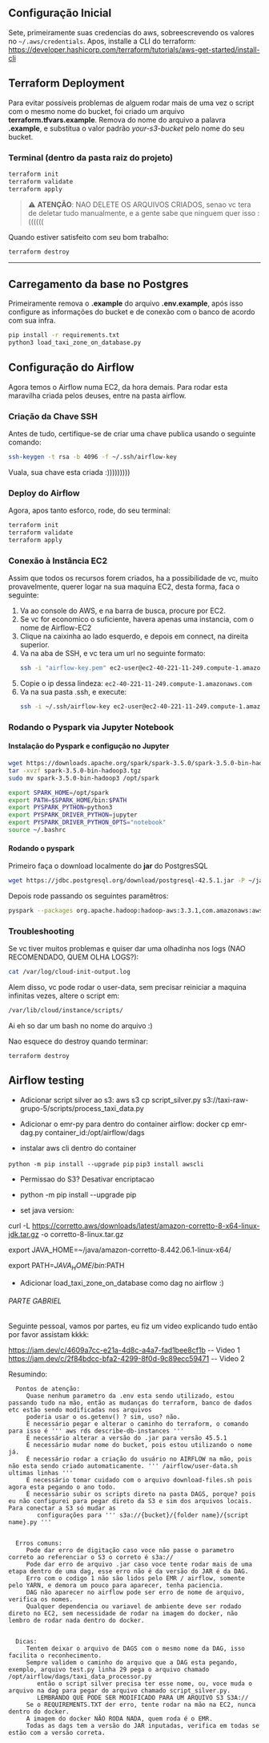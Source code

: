 
## Configuração Inicial
Sete, primeiramente suas credencias do aws, sobreescrevendo os valores no `~/.aws/credentials`.
Apos, installe a CLI do terraform: https://developer.hashicorp.com/terraform/tutorials/aws-get-started/install-cli

## Terraform Deployment

Para evitar possíveis problemas de alguem rodar mais de uma vez o script com o mesmo nome do bucket, foi criado um arquivo **terraform.tfvars.example**. Remova do nome do arquivo a palavra **.example**, e substitua o valor padrão *your-s3-bucket* pelo nome do seu bucket.

### Terminal (dentro da pasta raiz do projeto)
```bash
terraform init
terraform validate
terraform apply
```

> ⚠️ **ATENÇÃO**: NAO DELETE OS ARQUIVOS CRIADOS, senao vc tera de deletar tudo manualmente, e a gente sabe que ninguem quer isso :((((((

Quando estiver satisfeito com seu bom trabalho:
```bash
terraform destroy
```

---

## Carregamento da base no Postgres

Primeiramente remova o **.example** do arquivo **.env.example**, após isso configure as informações do bucket e de conexão com o banco de acordo com sua infra.

```bash
pip install -r requirements.txt
python3 load_taxi_zone_on_database.py
```

## Configuração do Airflow

Agora temos o Airflow numa EC2, da hora demais.
Para rodar esta maravilha criada pelos deuses, entre na pasta airflow.

### Criação da Chave SSH
Antes de tudo, certifique-se de criar uma chave publica usando o seguinte comando:
```bash
ssh-keygen -t rsa -b 4096 -f ~/.ssh/airflow-key
```
Vuala, sua chave esta criada :)))))))))

### Deploy do Airflow
Agora, apos tanto esforco, rode, do seu terminal:
```bash
terraform init
terraform validate
terraform apply
```

### Conexão à Instância EC2
Assim que todos os recursos forem criados, ha a possibilidade de vc, muito provavelmente, querer logar na sua maquina EC2, desta forma, faca o seguinte:

1. Va ao console do AWS, e na barra de busca, procure por EC2.
2. Se vc for economico o suficiente, havera apenas uma instancia, com o nome de Airflow-EC2
3. Clique na caixinha ao lado esquerdo, e depois em connect, na direita superior.
4. Va na aba de SSH, e vc tera um url no seguinte formato:
   ```bash
   ssh -i "airflow-key.pem" ec2-user@ec2-40-221-11-249.compute-1.amazonaws.com
   ```
5. Copie o ip dessa lindeza: `ec2-40-221-11-249.compute-1.amazonaws.com`
6. Va na sua pasta .ssh, e execute:
   ```bash
   ssh -i ~/.ssh/airflow-key ec2-user@ec2-40-221-11-249.compute-1.amazonaws.com
   ```

### Rodando o Pyspark via Jupyter Notebook

#### Instalação do Pyspark e configução no Jupyter

```bash
wget https://downloads.apache.org/spark/spark-3.5.0/spark-3.5.0-bin-hadoop3.tgz
tar -xvzf spark-3.5.0-bin-hadoop3.tgz
sudo mv spark-3.5.0-bin-hadoop3 /opt/spark

export SPARK_HOME=/opt/spark
export PATH=$SPARK_HOME/bin:$PATH
export PYSPARK_PYTHON=python3
export PYSPARK_DRIVER_PYTHON=jupyter
export PYSPARK_DRIVER_PYTHON_OPTS="notebook"
source ~/.bashrc
```

#### Rodando o pyspark

Primeiro faça o download localmente do **jar** do PostgresSQL

```bash
wget https://jdbc.postgresql.org/download/postgresql-42.5.1.jar -P ~/jars/
```

Depois rode passando os seguintes paramêtros:

```bash
pyspark --packages org.apache.hadoop:hadoop-aws:3.3.1,com.amazonaws:aws-java-sdk-bundle:1.11.901 --jars ~/jars/postgresql-42.5.1.jar
```

### Troubleshooting
Se vc tiver muitos problemas e quiser dar uma olhadinha nos logs (NAO RECOMENDADO, QUEM OLHA LOGS?):
```bash
cat /var/log/cloud-init-output.log
```

Alem disso, vc pode rodar o user-data, sem precisar reiniciar a maquina infinitas vezes, altere o script em:
```bash
/var/lib/cloud/instance/scripts/
```

Ai eh so dar um bash no nome do arquivo :)

Nao esquece do destroy quando terminar:

```terraform destroy```




## Airflow testing

- Adicionar script silver ao s3: aws s3 cp script_silver.py s3://taxi-raw-grupo-5/scripts/process_taxi_data.py

- Adicionar o emr-py para dentro do container airflow: docker cp emr-dag.py container_id:/opt/airflow/dags

- instalar aws cli dentro do container

```python -m pip install --upgrade pip```
```pip3 install awscli```

- Permissao do S3? Desativar encriptacao

- python -m pip install --upgrade pip

- set java version:

curl -L https://corretto.aws/downloads/latest/amazon-corretto-8-x64-linux-jdk.tar.gz -o corretto-8-linux.tar.gz

export JAVA_HOME=~/java/amazon-corretto-8.442.06.1-linux-x64/

export PATH=$JAVA_HOME/bin:$PATH

- Adicionar load_taxi_zone_on_database como dag no airflow :)





###### PARTE GABRIEL 
   Seguinte pessoal, vamos por partes, eu fiz um video explicando tudo então por favor assistam kkkk:

   https://jam.dev/c/4609a7cc-e21a-4d8c-a4a7-fad1bee8cf1b -- Video 1
   https://jam.dev/c/2f84bdcc-bfa2-4299-8f0d-9c89ecc59471 -- Video 2

   Resumindo:

      Pontos de atenção:
         Quase nenhum parametro da .env esta sendo utilizado, estou passando tudo na mão, então as mudanças do terraform, banco de dados etc estão sendo modificadas nos arquivos
         poderia usar o os.getenv() ? sim, uso? não.
         É necessário pegar e alterar o caminho do terraform, o comando para isso é ''' aws rds describe-db-instances '''
         É necessário alterar a versão do .jar para versão 45.5.1
         É necessário mudar nome do bucket, pois estou utilizando o nome já.
         É necessário rodar a criação do usuário no AIRFLOW na mão, pois não esta sendo criado automaticamente. ''' /airflow/user-data.sh  ultimas linhas '''
         É necessário tomar cuidado com o arquivo download-files.sh pois agora esta pegando o ano todo.
         É necessário subir os scripts direto na pasta DAGS, porque? pois eu não configurei para pegar direto da S3 e sim dos arquivos locais. Para conectar a S3 só mudar as
            configurações para ''' s3a://{bucket}/{folder name}/{script name}.py '''
         

      Erros comuns:
         Pode dar erro de digitação caso voce não passe o parametro correto ao referenciar o S3 o correto é s3a://
         Pode dar erro de arquivo .jar caso voce tente rodar mais de uma etapa dentro de uma dag, esse erro não é da versão do JAR é da DAG.
         Erro com o codigo 1 não são lidos pelo EMR / airflow, somente pelo YARN, e demora um pouco para aparecer, tenha paciencia.
         DAG não aparecer no airflow pode ser erro de nome de arquivo, verifica os nomes.
         Qualquer dependencia ou variavel de ambiente deve ser rodado direto no EC2, sem necessidade de rodar na imagem do docker, não lembro de rodar nada dentro do docker.


      Dicas:
         Tentem deixar o arquivo de DAGS com o mesmo nome da DAG, isso facilita o reconhecimento.
         Sempre validem o caminho do arquivo que a DAG esta pegando, exemplo, arquivo test.py linha 29 pega o arquivo chamado /opt/airflow/dags/taxi_data_processor.py
            então o script silver precisa ter esse nome, ou, voce muda o arquivo na dag para pegar do arquivo chamado script_silver.py.
            LEMBRANDO QUE PODE SER MODIFICADO PARA UM ARQUIVO S3 S3A://
         Se o REQUIREMENTS.TXT der erro, tente rodar na mão na EC2, nunca dentro do docker.
         A imagem do docker NÃO RODA NADA, quem roda é o EMR.
         Todas as dags tem a versão do JAR inputadas, verifica em todas se estão com a versão correta.
         
         



